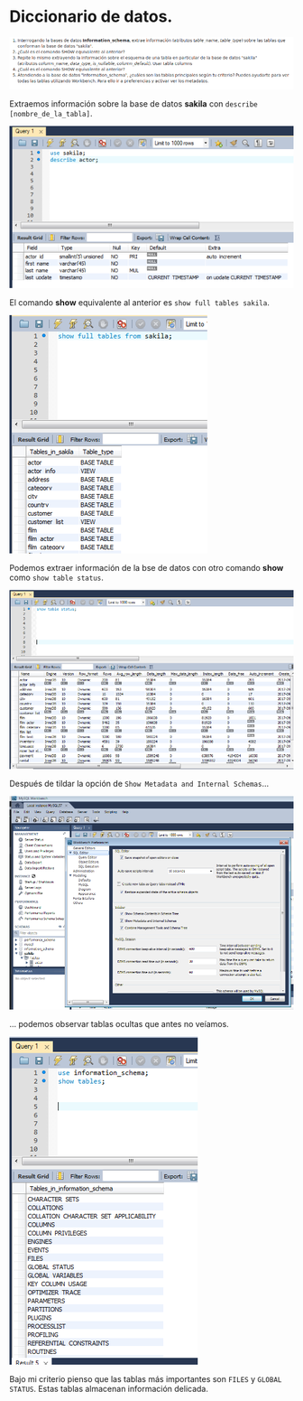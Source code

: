 # Diccionario de datos.

![](./img/1.png)

Extraemos información sobre la base de datos **sakila** con `describe [nombre_de_la_tabla]`.

![](./img/2.png)

El comando **show** equivalente al anterior es `show full tables sakila`.

![](./img/3.png)

Podemos extraer información de la bse de datos con otro comando **show** como `show table status`.

![](./img/4.png)

Después de tildar la opción de `Show Metadata and Internal Schemas`...

![](./img/5.png)

... podemos observar tablas ocultas que antes no veíamos.

![](./img/6.png)

Bajo mi criterio pienso que las tablas más importantes son `FILES` y `GLOBAL STATUS`. Estas tablas almacenan información delicada.
